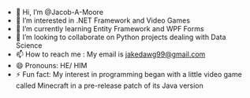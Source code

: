 - 👋 Hi, I’m @Jacob-A-Moore
- 👀 I’m interested in .NET Framework and Video Games
- 🌱 I’m currently learning Entity Framework and WPF Forms
- 💞️ I’m looking to collaborate on Python projects dealing with Data Science
- 📫 How to reach me : My email is jakedawg99@gmail.com
- 😄 Pronouns: HE/ HIM
- ⚡ Fun fact: My interest in programming began with a little video game called Minecraft in a pre-release patch of its Java version

<!---
Jacob-A-Moore/Jacob-A-Moore is a ✨ special ✨ repository because its `README.md` (this file) appears on your GitHub profile.
You can click the Preview link to take a look at your changes.
--->
